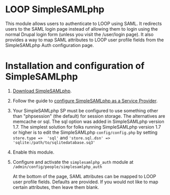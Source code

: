 # LOOP SimpleSAMLphp

This module allows users to authenticate to LOOP using SAML.
It redirects users to the SAML login page instead of allowing them to login 
using the normal Drupal login form (unless you visit the /user/login page).
It also provides a way to map SAML attributes to LOOP user profile fields from 
the SimpleSAMLphp Auth configuration page.

# Installation and configuration of SimpleSAMLphp

1.  [Download SimpleSAMLphp](https://simplesamlphp.org/download).

2.  Follow the guide to [configure SimpleSAMLphp as a Service Provider](https://simplesamlphp.org/docs/stable/simplesamlphp-sp).
      
3.  Your SimpleSAMLphp SP must be configured to use something other than
    "phpsession" (the default) for session storage. The alternatives are memcache
    or sql. The sql option was added in SimpleSAMLphp version 1.7.
    The simplest solution for folks running SimpleSAMLphp version 1.7 or higher is
    to edit the SimpleSAMLphp `config/config.php` by setting `store.type => 
    'sql'` and `'store.sql.dsn' => 'sqlite:/path/to/sqlitedatabase.sq3'`

4.  Enable this module.

5.  Configure and activate the `simplesamlphp_auth` module at 
    `/admin/config/people/simplesamlphp_auth`
    
    At the bottom of the page, SAML attributes can be mapped to LOOP user 
    profile fields. Defaults are provided. If you would not like to map 
    certain attributes, then leave them blank.